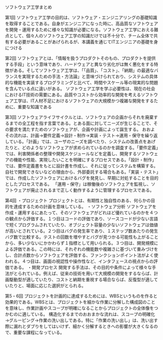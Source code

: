 ソフトウェア工学まとめ

第1回
ソフトウェア工学の目的は、ソフトウェア・エンジニアリングの基礎知識を取得することである。自身がエンジニアになった時に、高品質なソフトウェアを開発・運用するために様々な知識が必要になる。ソフトウェア工学におえる難点として、個々人のソフトウェア工学の知識だけでは不十分で、チーム全体で共有する必要があることがあげられるが、本講義を通じてITエンジニアの基礎を身につける

第2回
ソフトウェアとは、「情報を扱うプロダクトそのもの、プロダクトを提供する手段」という意味であり、ハードウェアと異なり劣化がは無く悪化をする特徴がある。そしてソフトウェア工学は、「「品質」、「コスト」、「納期」の最適なバランスを実現するための手法・方法論」と意味づけられており、システムの具体的な機能を実装するプログラミングと比べて、時間やスケール等の現実的な問題を含んでいる点に違いがある。
ソフトウェア工学を学ぶ必要性は、現在の社会におけるIT技術の需要にある。品質やコストから効率的な開発を考えるソフトウェア工学は、IT人材不足におけるソフトウェアの大規模かつ複雑な開発をするために、重要な知識である

第3回
ソフトウェアライフサイクルとは、ソフトウェアの企画からそれを廃棄するまでの全工程を指す言葉である。とある面に対してニーズが生じることで、その要求を満たすためのソフトウェアが、企画や計画によって誕生する。
おおよその流れは、計画→要件定義→設計・制作→実装・テスト→運用・保守を繰り返している。「計画」では、ユーザのニーズを調べたり、システムの改善点をあげたりと、どのようなソフトウェアが求められているのかを調査する。「要件定義」では、利害関係者の整理や開発スケジュールなどを定義し、開発するソフトウェアの機能や性能、実現したいことを明確にするプロセスである。「設計・制作」では、要件定義書をもとに設計書を作成し、それに従ってシステムを構築する。自社で開発できないなどの理由から、外部委託する場合もある。「実装・テスト」では、作成したソフトウェアにおけるバグを発見し、早期に対処することを目的としたプロセスである。
「運用・保守」は稼働後のソフトウェアを監視し、ソフトウェアが廃止されるまで正しく動作するように管理するプロセスである。

第4回
・プロジェクト
プロジェクトとは、有期性と独自性のある、何らかの目的を達成するための計画を意味している。
・ソフトウェア分析
ソフトウェアを作成・運用するにあたって、そのソフトウェアがどれほど優れているのかを４つの観点から評価する。１つ目はコードの評価であり、ソースコードが少ない言語で短くプログラムされていたり、オブジェクト容量の少ないソフトウェアは価値が高いとされている。２つ目はバグの発生率であり、１ステップ数あたりの発生バグ数で比較する。テストの回数を増やすとバグが見つかる可能性も上がることから、多い少ないにかかわらず１指標として用いられる。３つ目は、開発規模による評価である。この時には、それぞれの機能数や複雑さに基づいて重みづけをし、合計点数からソフトウェアを評価する、ファンクションポイント法がよく使われる。４つ目は、画面の視認性や操作性など、インタフェースの視点からの評価である。
・開発プロセス
開発する手法は、その目的や条件によって様々な手法がとられている。例えば、従来の技術を用いて大規模の開発をするならば、計画駆動型が適していたり、コストと納期を重視する場合ならば、反復型が適していたりと、場面に応じた選択がとられる。

第5・6回
プロジェクトを計画的に達成するためには、WBSというものを作ると効果的である。WBSとは、プロジェクトを細かな作業に分解した構成図のことを意味し、作業計画やスコープが明確になることからプロジェクトの全体像をつかむのに適している。
構造化するまでのおおまかな流れは、スコープの明確化→グルーピング→作業の洗い出しである。特に「作業の洗い出し」は、洗い出す際に漏れとダブりをしてはいけず、細かく分解するときへの影響が大きくなるので、重要な課程になっている。
